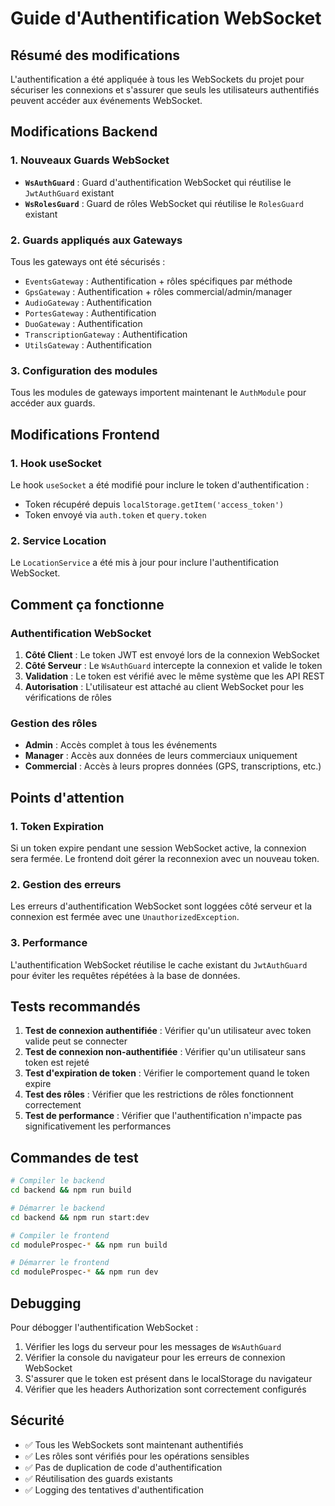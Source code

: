 # Guide d'Authentification WebSocket

## Résumé des modifications

L'authentification a été appliquée à tous les WebSockets du projet pour sécuriser les connexions et s'assurer que seuls les utilisateurs authentifiés peuvent accéder aux événements WebSocket.

## Modifications Backend

### 1. Nouveaux Guards WebSocket

- **`WsAuthGuard`** : Guard d'authentification WebSocket qui réutilise le `JwtAuthGuard` existant
- **`WsRolesGuard`** : Guard de rôles WebSocket qui réutilise le `RolesGuard` existant

### 2. Guards appliqués aux Gateways

Tous les gateways ont été sécurisés :
- `EventsGateway` : Authentification + rôles spécifiques par méthode
- `GpsGateway` : Authentification + rôles commercial/admin/manager
- `AudioGateway` : Authentification
- `PortesGateway` : Authentification
- `DuoGateway` : Authentification
- `TranscriptionGateway` : Authentification
- `UtilsGateway` : Authentification

### 3. Configuration des modules

Tous les modules de gateways importent maintenant le `AuthModule` pour accéder aux guards.

## Modifications Frontend

### 1. Hook useSocket

Le hook `useSocket` a été modifié pour inclure le token d'authentification :
- Token récupéré depuis `localStorage.getItem('access_token')`
- Token envoyé via `auth.token` et `query.token`

### 2. Service Location

Le `LocationService` a été mis à jour pour inclure l'authentification WebSocket.

## Comment ça fonctionne

### Authentification WebSocket

1. **Côté Client** : Le token JWT est envoyé lors de la connexion WebSocket
2. **Côté Serveur** : Le `WsAuthGuard` intercepte la connexion et valide le token
3. **Validation** : Le token est vérifié avec le même système que les API REST
4. **Autorisation** : L'utilisateur est attaché au client WebSocket pour les vérifications de rôles

### Gestion des rôles

- **Admin** : Accès complet à tous les événements
- **Manager** : Accès aux données de leurs commerciaux uniquement
- **Commercial** : Accès à leurs propres données (GPS, transcriptions, etc.)

## Points d'attention

### 1. Token Expiration

Si un token expire pendant une session WebSocket active, la connexion sera fermée. Le frontend doit gérer la reconnexion avec un nouveau token.

### 2. Gestion des erreurs

Les erreurs d'authentification WebSocket sont loggées côté serveur et la connexion est fermée avec une `UnauthorizedException`.

### 3. Performance

L'authentification WebSocket réutilise le cache existant du `JwtAuthGuard` pour éviter les requêtes répétées à la base de données.

## Tests recommandés

1. **Test de connexion authentifiée** : Vérifier qu'un utilisateur avec token valide peut se connecter
2. **Test de connexion non-authentifiée** : Vérifier qu'un utilisateur sans token est rejeté
3. **Test d'expiration de token** : Vérifier le comportement quand le token expire
4. **Test des rôles** : Vérifier que les restrictions de rôles fonctionnent correctement
5. **Test de performance** : Vérifier que l'authentification n'impacte pas significativement les performances

## Commandes de test

```bash
# Compiler le backend
cd backend && npm run build

# Démarrer le backend
cd backend && npm run start:dev

# Compiler le frontend
cd moduleProspec-* && npm run build

# Démarrer le frontend
cd moduleProspec-* && npm run dev
```

## Debugging

Pour débogger l'authentification WebSocket :

1. Vérifier les logs du serveur pour les messages de `WsAuthGuard`
2. Vérifier la console du navigateur pour les erreurs de connexion WebSocket
3. S'assurer que le token est présent dans le localStorage du navigateur
4. Vérifier que les headers Authorization sont correctement configurés

## Sécurité

- ✅ Tous les WebSockets sont maintenant authentifiés
- ✅ Les rôles sont vérifiés pour les opérations sensibles
- ✅ Pas de duplication de code d'authentification
- ✅ Réutilisation des guards existants
- ✅ Logging des tentatives d'authentification